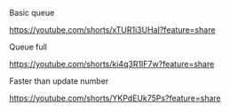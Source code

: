 Basic queue

https://youtube.com/shorts/xTUR1i3UHaI?feature=share

Queue full

https://youtube.com/shorts/ki4q3R1IF7w?feature=share

Faster than update number

https://youtube.com/shorts/YKPdEUk75Ps?feature=share
